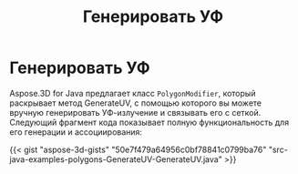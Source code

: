 ﻿---
title: Генерировать УФ
type: docs
weight: 20
url: /ru/java/generate-uv/
description: Aspose.3D for Java предлагает класс PolygonModifier, который раскрывает метод GenerateUV, с помощью которого вы можете вручную генерировать УФ-излучение и связывать его с сеткой.
---
# **Генерировать УФ**
Aspose.3D for Java предлагает класс `PolygonModifier`, который раскрывает метод GenerateUV, с помощью которого вы можете вручную генерировать УФ-излучение и связывать его с сеткой. Следующий фрагмент кода показывает полную функциональность для его генерации и ассоциирования:

{{< gist "aspose-3d-gists" "50e7f479a64956c0bf78841c0799ba76" "src-java-examples-polygons-GenerateUV-GenerateUV.java" >}}
